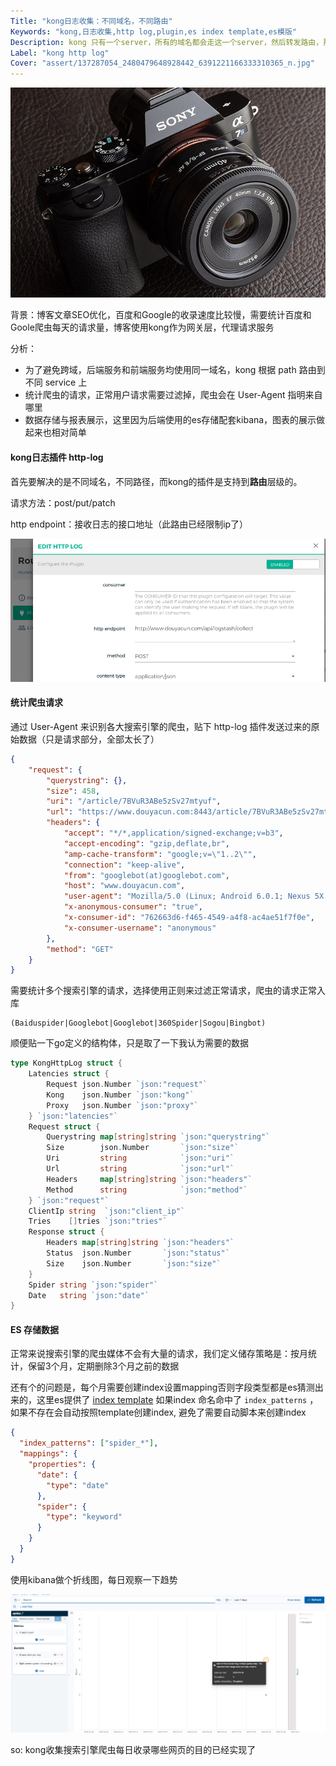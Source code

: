```yaml
---
Title: "kong日志收集：不同域名，不同路由"
Keywords: "kong,日志收集,http log,plugin,es index template,es模版"
Description: kong 只有一个server，所有的域名都会走这一个server，然后转发路由，那如何按不同域名收集日志？
Label: "kong http log"
Cover: "assert/137287054_2480479648928442_6391221166333310365_n.jpg"
---
```


![kong http log](assert/137287054_2480479648928442_6391221166333310365_n.jpg)

背景：博客文章SEO优化，百度和Google的收录速度比较慢，需要统计百度和Goole爬虫每天的请求量，博客使用kong作为网关层，代理请求服务

分析：

- 为了避免跨域，后端服务和前端服务均使用同一域名，kong 根据 path 路由到不同 service 上
- 统计爬虫的请求，正常用户请求需要过滤掉，爬虫会在 User-Agent 指明来自哪里
- 数据存储与报表展示，这里因为后端使用的es存储配套kibana，图表的展示做起来也相对简单

#### kong日志插件 http-log

首先要解决的是不同域名，不同路径，而kong的插件是支持到**路由**层级的。

请求方法：post/put/patch 

http endpoint：接收日志的接口地址（此路由已经限制ip了）

![image-20210116132443906](assert/image-20210116132443906.png)

#### 统计爬虫请求

通过 User-Agent 来识别各大搜索引擎的爬虫，贴下 http-log 插件发送过来的原始数据（只是请求部分，全部太长了）

```json
{
    "request": {
        "querystring": {},
        "size": 458,
        "uri": "/article/7BVuR3ABe5zSv27mtyuf",
        "url": "https://www.douyacun.com:8443/article/7BVuR3ABe5zSv27mtyuf",
        "headers": {
            "accept": "*/*,application/signed-exchange;v=b3",
            "accept-encoding": "gzip,deflate,br",
            "amp-cache-transform": "google;v=\"1..2\"",
            "connection": "keep-alive",
            "from": "googlebot(at)googlebot.com",
            "host": "www.douyacun.com",
            "user-agent": "Mozilla/5.0 (Linux; Android 6.0.1; Nexus 5X Build/MMB29P) AppleWebKit/537.36 (KHTML, like Gecko) Chrome/87.0.4280.90 Mobile Safari/537.36 (compatible; Googlebot/2.1; +http://www.google.com/bot.html)",
            "x-anonymous-consumer": "true",
            "x-consumer-id": "762663d6-f465-4549-a4f8-ac4ae51f7f0e",
            "x-consumer-username": "anonymous"
        },
        "method": "GET"
    }
}
```

需要统计多个搜索引擎的请求，选择使用正则来过滤正常请求，爬虫的请求正常入库

```regexp
(Baiduspider|Googlebot|Googlebot|360Spider|Sogou|Bingbot)
```

顺便贴一下go定义的结构体，只是取了一下我认为需要的数据

```go
type KongHttpLog struct {
	Latencies struct {
		Request json.Number `json:"request"`
		Kong    json.Number `json:"kong"`
		Proxy   json.Number `json:"proxy"`
	} `json:"latencies"`
	Request struct {
		Querystring map[string]string `json:"querystring"`
		Size        json.Number       `json:"size"`
		Uri         string            `json:"uri"`
		Url         string            `json:"url"`
		Headers     map[string]string `json:"headers"`
		Method      string            `json:"method"`
	} `json:"request"`
	ClientIp string  `json:"client_ip"`
	Tries    []tries `json:"tries"`
	Response struct {
		Headers map[string]string `json:"headers"`
		Status  json.Number       `json:"status"`
		Size    json.Number       `json:"size"`
	}
	Spider string `json:"spider"`
	Date   string `json:"date"`
}
```

#### ES 存储数据

正常来说搜索引擎的爬虫媒体不会有大量的请求，我们定义储存策略是：按月统计，保留3个月，定期删除3个月之前的数据

还有个的问题是，每个月需要创建index设置mapping否则字段类型都是es猜测出来的，这里es提供了 [index template](https://www.elastic.co/guide/en/elasticsearch/reference/7.10/indices-templates.html) 如果index 命名命中了 `index_patterns` ，如果不存在会自动按照template创建index, 避免了需要自动脚本来创建index

```json
{
  "index_patterns": ["spider_*"],  
  "mappings": {
    "properties": {
      "date": {
        "type": "date"
      },
      "spider": {
        "type": "keyword"
      }
    }
  }
}
```

使用kibana做个折线图，每日观察一下趋势

![image-20210116180415575](assert/image-20210116180415575.png)



so: kong收集搜索引擎爬虫每日收录哪些网页的目的已经实现了

